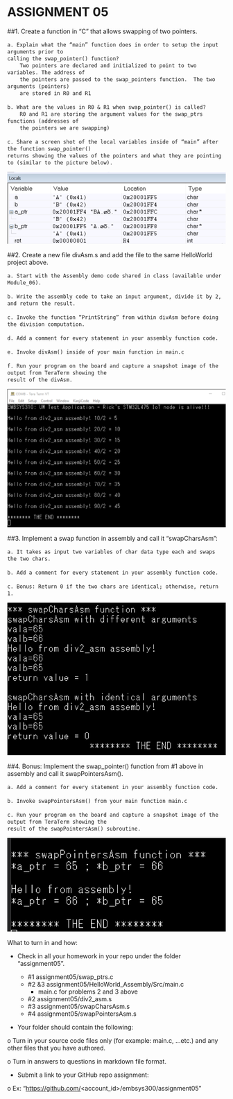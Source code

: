 # ASSIGNMENT 05

##1. Create a function in “C” that allows swapping of two pointers.

    a. Explain what the “main” function does in order to setup the input arguments prior to 
    calling the swap_pointer() function?
        Two pointers are declared and initialized to point to two variables. The address of 
        the pointers are passed to the swap_pointers function.  The two arguments (pointers) 
        are stored in R0 and R1
        
    b. What are the values in R0 & R1 when swap_pointer() is called?
        R0 and R1 are storing the argument values for the swap_ptrs functions (addresses of 
        the pointers we are swapping)

    c. Share a screen shot of the local variables inside of “main” after the function swap_pointer() 
    returns showing the values of the pointers and what they are pointing to (similar to the picture below).
![](swap_pointers.png)

##2. Create a new file divAsm.s and add the file to the same HelloWorld project above.

    a. Start with the Assembly demo code shared in class (available under Module_06).

    b. Write the assembly code to take an input argument, divide it by 2, and return the result.

    c. Invoke the function “PrintString” from within divAsm before doing the division computation.

    d. Add a comment for every statement in your assembly function code.

    e. Invoke divAsm() inside of your main function in main.c

    f. Run your program on the board and capture a snapshot image of the output from TeraTerm showing the 
    result of the divAsm.
![](div2_asm_tt_out.png)

##3. Implement a swap function in assembly and call it “swapCharsAsm”:

    a. It takes as input two variables of char data type each and swaps the two chars.

    b. Add a comment for every statement in your assembly function code.

    c. Bonus: Return 0 if the two chars are identical; otherwise, return 1.
![](swapCharsAsm.png)

##4. Bonus: Implement the swap_pointer() function from #1 above in assembly and call it swapPointersAsm().

    a. Add a comment for every statement in your assembly function code.

    b. Invoke swapPointersAsm() from your main function main.c

    c. Run your program on the board and capture a snapshot image of the output from TeraTerm showing the 
    result of the swapPointersAsm() subroutine.
![](swapPointersAsm_tt_output.png)

What to turn in and how:

- Check in all your homework in your repo under the folder “assignment05”.
  - #1 assignment05/swap_ptrs.c
  - #2 &3 assignment05/HelloWorld_Assembly/Src/main.c
    - main.c for problems 2 and 3 above
  - #2 assignment05/div2_asm.s
  - #3 assignment05/swapCharsAsm.s
  - #4 assignment05/swapPointersAsm.s

- Your folder should contain the following:

o Turn in your source code files only (for example: main.c, …etc.) and any other files that you have authored.

o Turn in answers to questions in markdown file format.

- Submit a link to your GitHub repo assignment:

o Ex: “https://github.com/<account_id>/embsys300/assignment05”
